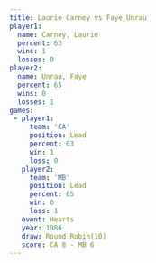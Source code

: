 ```yaml
---
title: Laurie Carney vs Faye Unrau
player1:              
  name: Carney, Laurie
  percent: 63         
  wins: 1             
  losses: 0           
player2:              
  name: Unrau, Faye   
  percent: 65         
  wins: 0             
  losses: 1           
games:
 - player1:        
     team: 'CA'    
     position: Lead
     percent: 63   
     win: 1        
     loss: 0       
   player2:        
     team: 'MB'    
     position: Lead
     percent: 65   
     win: 0        
     loss: 1       
   event: Hearts        
   year: 1986           
   draw: Round Robin(10)
   score: CA 8 - MB 6   
---
```

